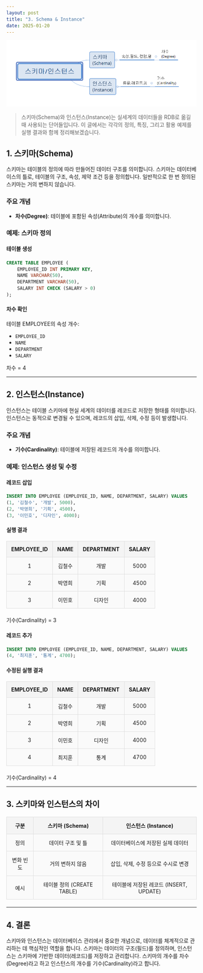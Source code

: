```yaml
---
layout: post
title: "3. Schema & Instance"
date: 2025-01-20
---
```


<div style="text-align: center;">
    <img src="/사진들/Schema&Instance/Schema&Instance1.png" alt="alt text" />
</div>

> 스키마(Schema)와 인스턴스(Instance)는 실세계의 데이터들을 RDB로 옮길 때 사용되는 단어들입니다. 이 글에서는 각각의 정의, 특징, 그리고 활용 예제를 실행 결과와 함께 정리해보겠습니다.

## 1. 스키마(Schema)

스키마는 테이블의 정의에 따라 만들어진 데이터 구조를 의미합니다. 스키마는 데이터베이스의 틀로, 테이블의 구조, 속성, 제약 조건 등을 정의합니다. 일반적으로 한 번 정의된 스키마는 거의 변하지 않습니다.

### 주요 개념
- **차수(Degree)**: 테이블에 포함된 속성(Attribute)의 개수를 의미합니다.

### 예제: 스키마 정의

#### 테이블 생성
```sql
CREATE TABLE EMPLOYEE (
    EMPLOYEE_ID INT PRIMARY KEY,
    NAME VARCHAR(50),
    DEPARTMENT VARCHAR(50),
    SALARY INT CHECK (SALARY > 0)
);
```

#### 차수 확인
테이블 EMPLOYEE의 속성 개수:
- ```EMPLOYEE_ID```
- ```NAME```
- ```DEPARTMENT```
- ```SALARY```

차수 = 4

---

## 2. 인스턴스(Instance)

인스턴스는 테이블 스키마에 현실 세계의 데이터를 레코드로 저장한 형태를 의미합니다. 인스턴스는 동적으로 변경될 수 있으며, 레코드의 삽입, 삭제, 수정 등이 발생합니다.

### 주요 개념
- **기수(Cardinality)**: 테이블에 저장된 레코드의 개수를 의미합니다.

### 예제: 인스턴스 생성 및 수정

#### 레코드 삽입
```sql
INSERT INTO EMPLOYEE (EMPLOYEE_ID, NAME, DEPARTMENT, SALARY) VALUES
(1, '김철수', '개발', 5000),
(2, '박영희', '기획', 4500),
(3, '이민호', '디자인', 4000);
```

#### 실행 결과
<style>
  table {
    width: 100%;
    border-collapse: collapse;
    margin: 20px 0;
  }

  th, td {
    border: 2px solid #333;
    padding: 12px;
    text-align: center;
  }

  th {
    background-color: #f4f4f4;
    font-weight: bold;
  }

  td {
    background-color: #fafafa;
  }

  table th, table td {
    border: 1px solid #ddd;
  }
</style>

<table>
  <thead>
    <tr>
      <th>EMPLOYEE_ID</th>
      <th>NAME</th>
      <th>DEPARTMENT</th>
      <th>SALARY</th>
    </tr>
  </thead>
  <tbody>
    <tr>
      <td>1</td>
      <td>김철수</td>
      <td>개발</td>
      <td>5000</td>
    </tr>
    <tr>
      <td>2</td>
      <td>박영희</td>
      <td>기획</td>
      <td>4500</td>
    </tr>
    <tr>
      <td>3</td>
      <td>이민호</td>
      <td>디자인</td>
      <td>4000</td>
    </tr>
  </tbody>
</table>

기수(Cardinality) = 3

#### 레코드 추가
```sql
INSERT INTO EMPLOYEE (EMPLOYEE_ID, NAME, DEPARTMENT, SALARY) VALUES
(4, '최지훈', '통계', 4700);
```

#### 수정된 실행 결과
<table>
  <thead>
    <tr>
      <th>EMPLOYEE_ID</th>
      <th>NAME</th>
      <th>DEPARTMENT</th>
      <th>SALARY</th>
    </tr>
  </thead>
  <tbody>
    <tr>
      <td>1</td>
      <td>김철수</td>
      <td>개발</td>
      <td>5000</td>
    </tr>
    <tr>
      <td>2</td>
      <td>박영희</td>
      <td>기획</td>
      <td>4500</td>
    </tr>
    <tr>
      <td>3</td>
      <td>이민호</td>
      <td>디자인</td>
      <td>4000</td>
    </tr>
    <tr>
      <td>4</td>
      <td>최지훈</td>
      <td>통계</td>
      <td>4700</td>
    </tr>
  </tbody>
</table>

기수(Cardinality) = 4

---

## 3. 스키마와 인스턴스의 차이

| 구분           | 스키마 (Schema)                             | 인스턴스 (Instance)                     |
|----------------|---------------------------------------------|------------------------------------------|
| 정의           | 데이터 구조 및 틀                          | 데이터베이스에 저장된 실제 데이터        |
| 변화 빈도      | 거의 변하지 않음                           | 삽입, 삭제, 수정 등으로 수시로 변경      |
| 예시           | 테이블 정의 (CREATE TABLE)                 | 테이블에 저장된 레코드 (INSERT, UPDATE) |

---

## 4. 결론

스키마와 인스턴스는 데이터베이스 관리에서 중요한 개념으로, 데이터를 체계적으로 관리하는 데 핵심적인 역할을 합니다. 스키마는 데이터의 구조(필드)를 정의하며, 인스턴스는 스키마에 기반한 데이터(레코드)를 저장하고 관리합니다. 스키마의 개수를 차수(Degree)라고 하고 인스턴스의 개수를 기수(Cardinality)라고 합니다.

